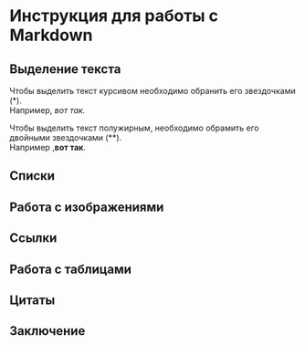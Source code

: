 # Инструкция для работы с Markdown

## Выделение текста

Чтобы выделить текст курсивом необходимо обранить его звездочками (*).   
Например, *вот так.*

Чтобы выделить текст полужирным, необходимо обрамить его двойными звездочками (**).  
Например ,**вот так**.

##  Списки

## Работа с изображениями

## Ссылки

## Работа с таблицами

## Цитаты

## Заключение